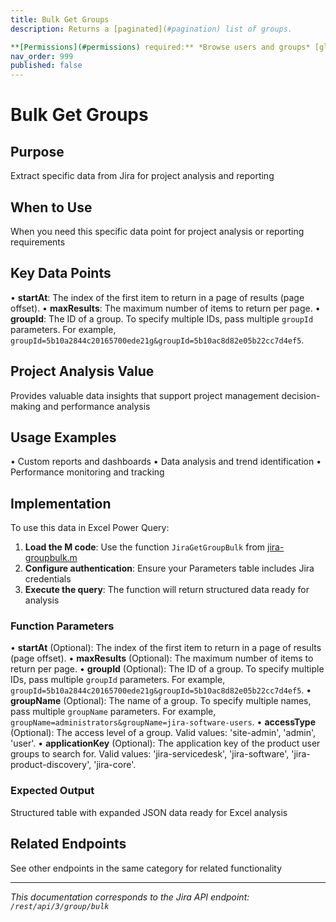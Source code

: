 ```yaml
---
title: Bulk Get Groups
description: Returns a [paginated](#pagination) list of groups.

**[Permissions](#permissions) required:** *Browse users and groups* [global permission](https://co...
nav_order: 999
published: false
---
```


# Bulk Get Groups

## Purpose
Extract specific data from Jira for project analysis and reporting

## When to Use
When you need this specific data point for project analysis or reporting requirements

## Key Data Points
• **startAt**: The index of the first item to return in a page of results (page offset).
• **maxResults**: The maximum number of items to return per page.
• **groupId**: The ID of a group. To specify multiple IDs, pass multiple `groupId` parameters. For example, `groupId=5b10a2844c20165700ede21g&groupId=5b10ac8d82e05b22cc7d4ef5`.

## Project Analysis Value
Provides valuable data insights that support project management decision-making and performance analysis

## Usage Examples
• Custom reports and dashboards
• Data analysis and trend identification
• Performance monitoring and tracking

## Implementation
To use this data in Excel Power Query:

1. **Load the M code**: Use the function `JiraGetGroupBulk` from [jira-groupbulk.m](../assets/jira-groupbulk.m)
2. **Configure authentication**: Ensure your Parameters table includes Jira credentials
3. **Execute the query**: The function will return structured data ready for analysis

### Function Parameters
• **startAt** (Optional): The index of the first item to return in a page of results (page offset).
• **maxResults** (Optional): The maximum number of items to return per page.
• **groupId** (Optional): The ID of a group. To specify multiple IDs, pass multiple `groupId` parameters. For example, `groupId=5b10a2844c20165700ede21g&groupId=5b10ac8d82e05b22cc7d4ef5`.
• **groupName** (Optional): The name of a group. To specify multiple names, pass multiple `groupName` parameters. For example, `groupName=administrators&groupName=jira-software-users`.
• **accessType** (Optional): The access level of a group. Valid values: 'site-admin', 'admin', 'user'.
• **applicationKey** (Optional): The application key of the product user groups to search for. Valid values: 'jira-servicedesk', 'jira-software', 'jira-product-discovery', 'jira-core'.

### Expected Output
Structured table with expanded JSON data ready for Excel analysis

## Related Endpoints
See other endpoints in the same category for related functionality

---
*This documentation corresponds to the Jira API endpoint: `/rest/api/3/group/bulk`*
